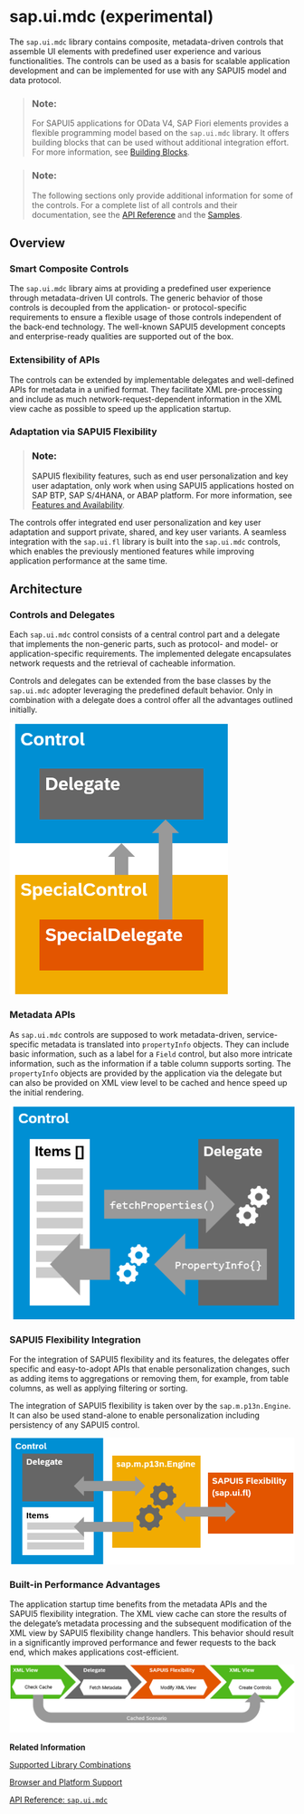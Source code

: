 <!-- loio1dd2aa91115d43409452a271d11be95b -->

# sap.ui.mdc \(experimental\)

The `sap.ui.mdc` library contains composite, metadata-driven controls that assemble UI elements with predefined user experience and various functionalities. The controls can be used as a basis for scalable application development and can be implemented for use with any SAPUI5 model and data protocol.

> ### Note:  
> For SAPUI5 applications for OData V4, SAP Fiori elements provides a flexible programming model based on the `sap.ui.mdc` library. It offers building blocks that can be used without additional integration effort. For more information, see [Building Blocks](../06_SAP_Fiori_Elements/building-blocks-24c1304.md). 

> ### Note:  
> The following sections only provide additional information for some of the controls. For a complete list of all controls and their documentation, see the [API Reference](https://ui5.sap.com/#/api) and the [Samples](https://ui5.sap.com/#/controls). 



<a name="loio1dd2aa91115d43409452a271d11be95b__section_y3w_kvf_qxb"/>

## Overview



### Smart Composite Controls

The `sap.ui.mdc` library aims at providing a predefined user experience through metadata-driven UI controls. The generic behavior of those controls is decoupled from the application- or protocol-specific requirements to ensure a flexible usage of those controls independent of the back-end technology. The well-known SAPUI5 development concepts and enterprise-ready qualities are supported out of the box.



### Extensibility of APIs

The controls can be extended by implementable delegates and well-defined APIs for metadata in a unified format. They facilitate XML pre-processing and include as much network-request-dependent information in the XML view cache as possible to speed up the application startup.



### Adaptation via SAPUI5 Flexibility

> ### Note:  
> SAPUI5 flexibility features, such as end user personalization and key user adaptation, only work when using SAPUI5 applications hosted on SAP BTP, SAP S/4HANA, or ABAP platform. For more information, see [Features and Availability](https://help.sap.com/docs/UI5_FLEXIBILITY/430e2c1a4ff241bc8162df4bf51e0730/41ada93054994698ab9067855bb85fe1.html).

The controls offer integrated end user personalization and key user adaptation and support private, shared, and key user variants. A seamless integration with the `sap.ui.fl` library is built into the `sap.ui.mdc` controls, which enables the previously mentioned features while improving application performance at the same time.



<a name="loio1dd2aa91115d43409452a271d11be95b__section_hg5_2dm_qxb"/>

## Architecture



### Controls and Delegates

Each `sap.ui.mdc` control consists of a central control part and a delegate that implements the non-generic parts, such as protocol- and model- or application-specific requirements. The implemented delegate encapsulates network requests and the retrieval of cacheable information.

Controls and delegates can be extended from the base classes by the `sap.ui.mdc` adopter leveraging the predefined default behavior. Only in combination with a delegate does a control offer all the advantages outlined initially.

 ![Each control needs to be used in combination with a delegate. Controls and their related delegates form a unit that can then be used as described and together with other controls.](images/MDC_Library_1_175859c.png) 



### Metadata APIs

As `sap.ui.mdc` controls are supposed to work metadata-driven, service-specific metadata is translated into `propertyInfo` objects. They can include basic information, such as a label for a `Field` control, but also more intricate information, such as the information if a table column supports sorting. The `propertyInfo` objects are provided by the application via the delegate but can also be provided on XML view level to be cached and hence speed up the initial rendering.

 ![](images/MDC_Library_2_a36e110.png) 



###  SAPUI5 Flexibility Integration

For the integration of SAPUI5 flexibility and its features, the delegates offer specific and easy-to-adopt APIs that enable personalization changes, such as adding items to aggregations or removing them, for example, from table columns, as well as applying filtering or sorting.

The integration of SAPUI5 flexibility is taken over by the `sap.m.p13n.Engine`. It can also be used stand-alone to enable personalization including persistency of any SAPUI5 control.

 ![The controls and their delegates work together with the sap.m.p13n.Engine and SAPUI5 flexibility and the sap.ui.fl library to enable personalization.](images/MDC_Library_3_82a3a32.png) 



### Built-in Performance Advantages

The application startup time benefits from the metadata APIs and the SAPUI5 flexibility integration. The XML view cache can store the results of the delegate’s metadata processing and the subsequent modification of the XML view by SAPUI5 flexibility change handlers. This behavior should result in a significantly improved performance and fewer requests to the back end, which makes applications cost-efficient.

 ![Based on the cache check in the XML view, the delegate fetches the metadata. After that, the XML view is modified by SAPUI5 flexibility, which results in the creation of a control of the XML view, which uses the cached scenario for this.](images/MDC_Library_4_7a21af4.png) 

**Related Information**  


[Supported Library Combinations](../02_Read-Me-First/supported-library-combinations-363cd16.md "SAPUI5 provides a set of JavaScript and CSS libraries, which can be combined in an application using the combinations that are supported.")

[Browser and Platform Support](../02_Read-Me-First/browser-and-platform-support-74b59ef.md "Here you can find information on the browser and platform support for the SAPUI5 libraries on iOS, Android, macOS, and Windows platforms.")

[API Reference: `sap.ui.mdc`](https://ui5.sap.com/#/api/sap.ui.mdc)

